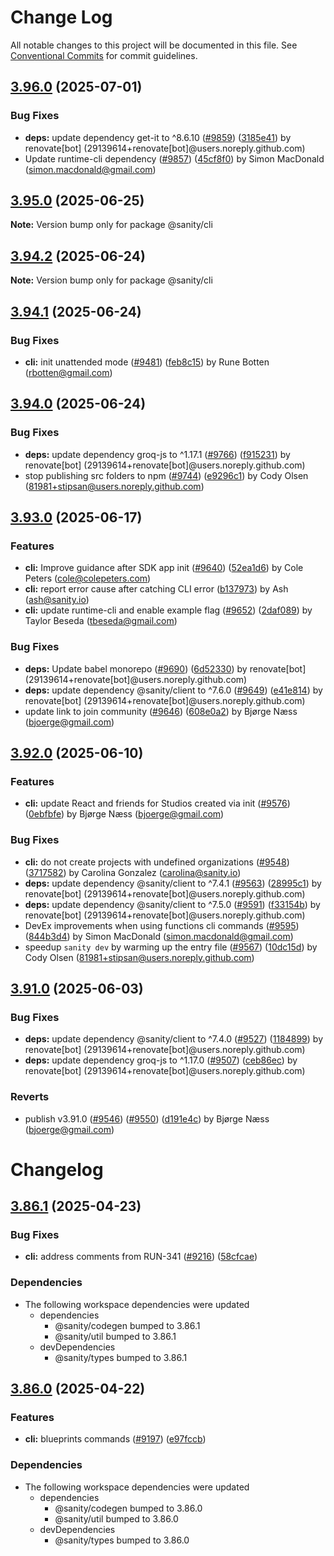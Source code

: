 # Change Log

All notable changes to this project will be documented in this file.
See [Conventional Commits](https://conventionalcommits.org) for commit guidelines.

## [3.96.0](https://github.com/sanity-io/sanity/compare/v3.95.0...v3.96.0) (2025-07-01)

### Bug Fixes

* **deps:** update dependency get-it to ^8.6.10 ([#9859](https://github.com/sanity-io/sanity/issues/9859)) ([3185e41](https://github.com/sanity-io/sanity/commit/3185e41f4a4044e3de78a6ffae81c20e008465a4)) by renovate[bot] (29139614+renovate[bot]@users.noreply.github.com)
* Update runtime-cli dependency ([#9857](https://github.com/sanity-io/sanity/issues/9857)) ([45cf8f0](https://github.com/sanity-io/sanity/commit/45cf8f05a7cd81b5be7a3fce6a23b04e4928cb2d)) by Simon MacDonald (simon.macdonald@gmail.com)

## [3.95.0](https://github.com/sanity-io/sanity/compare/v3.94.2...v3.95.0) (2025-06-25)

**Note:** Version bump only for package @sanity/cli

## [3.94.2](https://github.com/sanity-io/sanity/compare/v3.94.1...v3.94.2) (2025-06-24)

**Note:** Version bump only for package @sanity/cli

## [3.94.1](https://github.com/sanity-io/sanity/compare/v3.94.0...v3.94.1) (2025-06-24)

### Bug Fixes

* **cli:** init unattended mode ([#9481](https://github.com/sanity-io/sanity/issues/9481)) ([feb8c15](https://github.com/sanity-io/sanity/commit/feb8c151ebdf4cae01e5f126936fe68238b02f41)) by Rune Botten (rbotten@gmail.com)

## [3.94.0](https://github.com/sanity-io/sanity/compare/v3.93.0...v3.94.0) (2025-06-24)

### Bug Fixes

* **deps:** update dependency groq-js to ^1.17.1 ([#9766](https://github.com/sanity-io/sanity/issues/9766)) ([f915231](https://github.com/sanity-io/sanity/commit/f915231339443a233f4ff981dc7632dc8a0106aa)) by renovate[bot] (29139614+renovate[bot]@users.noreply.github.com)
* stop publishing src folders to npm ([#9744](https://github.com/sanity-io/sanity/issues/9744)) ([e9296c1](https://github.com/sanity-io/sanity/commit/e9296c12d1c68ea912a309a6bfe6cb752172ba07)) by Cody Olsen (81981+stipsan@users.noreply.github.com)

## [3.93.0](https://github.com/sanity-io/sanity/compare/v3.92.0...v3.93.0) (2025-06-17)

### Features

* **cli:** Improve guidance after SDK app init ([#9640](https://github.com/sanity-io/sanity/issues/9640)) ([52ea1d6](https://github.com/sanity-io/sanity/commit/52ea1d6df9f4ada9eb472d1cea718ac5aedbc929)) by Cole Peters (cole@colepeters.com)
* **cli:** report error cause after catching CLI error ([b137973](https://github.com/sanity-io/sanity/commit/b1379735325373d96a7a11ad05ac2a91648b8979)) by Ash (ash@sanity.io)
* **cli:** update runtime-cli and enable example flag ([#9652](https://github.com/sanity-io/sanity/issues/9652)) ([2daf089](https://github.com/sanity-io/sanity/commit/2daf089745f2556d35f0380279d441ee6d10c92b)) by Taylor Beseda (tbeseda@gmail.com)

### Bug Fixes

* **deps:** Update babel monorepo ([#9690](https://github.com/sanity-io/sanity/issues/9690)) ([6d52330](https://github.com/sanity-io/sanity/commit/6d523302ffa0232653baacde84bbf6244953f599)) by renovate[bot] (29139614+renovate[bot]@users.noreply.github.com)
* **deps:** update dependency @sanity/client to ^7.6.0 ([#9649](https://github.com/sanity-io/sanity/issues/9649)) ([e41e814](https://github.com/sanity-io/sanity/commit/e41e8140d2de74151228f535181d368407aa9111)) by renovate[bot] (29139614+renovate[bot]@users.noreply.github.com)
* update link to join community ([#9646](https://github.com/sanity-io/sanity/issues/9646)) ([608e0a2](https://github.com/sanity-io/sanity/commit/608e0a2db57391a57fe16cd1b79818ff46ac5811)) by Bjørge Næss (bjoerge@gmail.com)

## [3.92.0](https://github.com/sanity-io/sanity/compare/v3.91.0...v3.92.0) (2025-06-10)

### Features

* **cli:** update React and friends for Studios created via init ([#9576](https://github.com/sanity-io/sanity/issues/9576)) ([0ebfbfe](https://github.com/sanity-io/sanity/commit/0ebfbfe4f5313141b38f7092ff198d564d1eb328)) by Bjørge Næss (bjoerge@gmail.com)

### Bug Fixes

* **cli:** do not create projects with undefined organizations ([#9548](https://github.com/sanity-io/sanity/issues/9548)) ([3717582](https://github.com/sanity-io/sanity/commit/37175828033f8c6a7e3302fa5e39d8a19b35c11a)) by Carolina Gonzalez (carolina@sanity.io)
* **deps:** update dependency @sanity/client to ^7.4.1 ([#9563](https://github.com/sanity-io/sanity/issues/9563)) ([28995c1](https://github.com/sanity-io/sanity/commit/28995c11d7e920467e50116a5be97f215ab85fd2)) by renovate[bot] (29139614+renovate[bot]@users.noreply.github.com)
* **deps:** update dependency @sanity/client to ^7.5.0 ([#9591](https://github.com/sanity-io/sanity/issues/9591)) ([f33154b](https://github.com/sanity-io/sanity/commit/f33154ba7336299ee0969a0a8db5bf106c3a7825)) by renovate[bot] (29139614+renovate[bot]@users.noreply.github.com)
* DevEx improvements when using functions cli commands ([#9595](https://github.com/sanity-io/sanity/issues/9595)) ([844b3d4](https://github.com/sanity-io/sanity/commit/844b3d4b3a0cbfe1020b0815d67100a62f1841e1)) by Simon MacDonald (simon.macdonald@gmail.com)
* speedup `sanity dev` by warming up the entry file ([#9567](https://github.com/sanity-io/sanity/issues/9567)) ([10dc15d](https://github.com/sanity-io/sanity/commit/10dc15df6a2d86515f53d3950dafb8462fac4073)) by Cody Olsen (81981+stipsan@users.noreply.github.com)

## [3.91.0](https://github.com/sanity-io/sanity/compare/v3.90.0...v3.91.0) (2025-06-03)

### Bug Fixes

* **deps:** update dependency @sanity/client to ^7.4.0 ([#9527](https://github.com/sanity-io/sanity/issues/9527)) ([1184899](https://github.com/sanity-io/sanity/commit/1184899e50bf559e0f47db0e94df942a7fa7be3a)) by renovate[bot] (29139614+renovate[bot]@users.noreply.github.com)
* **deps:** update dependency groq-js to ^1.17.0 ([#9507](https://github.com/sanity-io/sanity/issues/9507)) ([ceb86ec](https://github.com/sanity-io/sanity/commit/ceb86ecd0d98f5028f81d2909a92c94ad15e89c5)) by renovate[bot] (29139614+renovate[bot]@users.noreply.github.com)

### Reverts

* publish v3.91.0 ([#9546](https://github.com/sanity-io/sanity/issues/9546)) ([#9550](https://github.com/sanity-io/sanity/issues/9550)) ([d191e4c](https://github.com/sanity-io/sanity/commit/d191e4cdbccc68cda01f864c0290528df91d9571)) by Bjørge Næss (bjoerge@gmail.com)

# Changelog

## [3.86.1](https://github.com/sanity-io/sanity/compare/v3.86.0...v3.86.1) (2025-04-23)

### Bug Fixes

* **cli:** address comments from RUN-341 ([#9216](https://github.com/sanity-io/sanity/issues/9216)) ([58cfcae](https://github.com/sanity-io/sanity/commit/58cfcae3474cb7ffe5e34e22db3d10f5bf2b20fe))

### Dependencies

* The following workspace dependencies were updated
  * dependencies
    * @sanity/codegen bumped to 3.86.1
    * @sanity/util bumped to 3.86.1
  * devDependencies
    * @sanity/types bumped to 3.86.1

## [3.86.0](https://github.com/sanity-io/sanity/compare/cli-v3.85.1...cli-v3.86.0) (2025-04-22)

### Features

* **cli:** blueprints commands ([#9197](https://github.com/sanity-io/sanity/issues/9197)) ([e97fccb](https://github.com/sanity-io/sanity/commit/e97fccbde58692d48e538cf60e15e77e3f958a3a))

### Dependencies

* The following workspace dependencies were updated
  * dependencies
    * @sanity/codegen bumped to 3.86.0
    * @sanity/util bumped to 3.86.0
  * devDependencies
    * @sanity/types bumped to 3.86.0
